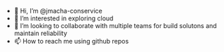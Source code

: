 - 👋 Hi, I’m @jmacha-conservice
- 👀 I’m interested in exploring cloud
- 💞️ I’m looking to collaborate with multiple teams for build solutons and maintain reliability
- 📫 How to reach me using github repos

<!---
jmacha-conservice/jmacha-conservice is a ✨ special ✨ repository because its `README.md` (this file) appears on your GitHub profile.
You can click the Preview link to take a look at your changes.
--->
